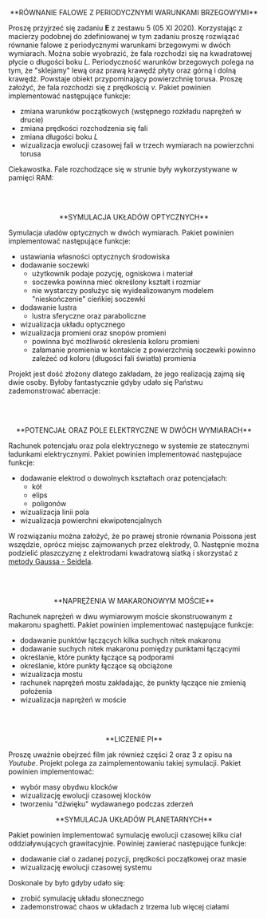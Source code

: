 <center>
**RÓWNANIE FALOWE Z PERIODYCZNYMI WARUNKAMI BRZEGOWYMI**
</center>

Proszę przyjrzeć się zadaniu **E** z zestawu $5$ (05 XI 2020). Korzystając z macierzy
podobnej do zdefiniowanej w tym zadaniu proszę rozwiązać równanie falowe z periodycznymi
warunkami brzegowymi w dwóch wymiarach. Można sobie wyobrazić, że fala rozchodzi się 
na kwadratowej płycie o długości boku $L$. Periodyczność warunków brzegowych polega na tym,
że "sklejamy" lewą oraz prawą krawędź płyty oraz górną i dolną krawędź. Powstaje obiekt
przypominający powierzchnię torusa. 
Proszę założyć, że fala rozchodzi się z prędkością
$v$. Pakiet powinien implementować następujące funkcje:

- zmiana warunków początkowych (wstępnego rozkładu naprężeń w drucie)
- zmiana prędkości rozchodzenia się fali
- zmiana długości boku $L$
- wizualizacja ewolucji czasowej fali w trzech wymiarach na powierzchni torusa

Ciekawostka. Fale rozchodzące się w strunie były wykorzystywane w pamięci RAM:

<!--BEGIN_HTML
<div>
  <div style="position:relative;padding-top:28.13%;">
	<iframe 
	   style="position:absolute;top:0;left:25%;width:50%;height:100%;" 
	   src="https://www.youtube.com/embed/2BIx2x-Q2fE" 
	   frameborder="0" 
	   allow="accelerometer; autoplay; clipboard-write; encrypted-media; gyroscope; picture-in-picture" 
	   allowfullscreen>
	</iframe>
  </div>
</div>
END_HTML-->

<br/><br/>

<center>
**SYMULACJA UKŁADÓW OPTYCZNYCH**
</center>

Symulacja uładów optycznych w dwóch wymiarach.
Pakiet powinien implementować następujące funkcje:

- ustawiania własności optycznych środowiska
- dodawanie soczewki
  - użytkownik podaje pozycję, ogniskowa i materiał
  - soczewka powinna mieć określony kształt i rozmiar 
  - nie wystarczy posłużyc się wyidealizowanym modelem "nieskończenie" cieńkiej soczewki
- dodawanie lustra
  - lustra sferyczne oraz paraboliczne
- wizualizacja układu optycznego
- wizualizacja promieni oraz snopów promieni
  - powinna być możliwość okreslenia koloru promieni
  - załamanie promienia w kontakcie z powierzchnią soczewki powinno zależeć od 
    koloru (długości fali światła) promienia

Projekt jest dość złożony dlatego zakładam, że jego realizacją zajmą się dwie osoby.
Byłoby fantastycznie gdyby udało się Państwu zademonstrować aberracje:

<!--BEGIN_HTML
<div>
  <div style="position:relative;padding-top:28.13%;">
	<iframe 
	   style="position:absolute;top:0;left:25%;width:50%;height:100%;" 
	   src="https://www.youtube.com/embed/EL9J3Km6wxI" 
	   frameborder="0" 
	   allow="accelerometer; autoplay; clipboard-write; encrypted-media; gyroscope; picture-in-picture" 
	   allowfullscreen>
	</iframe>
  </div>
</div>
END_HTML-->

<br/><br/>

<center>
**POTENCJAŁ ORAZ POLE ELEKTRYCZNE W DWÓCH WYMIARACH**
</center>

Rachunek potencjału oraz pola elektrycznego w systemie
ze statecznymi ładunkami elektrycznymi. Pakiet powinien 
implementować następujace funkcje:

- dodawanie elektrod o dowolnych kształtach oraz potencjałach:
  - kół
  - elips
  - poligonów
- wizualizacja linii pola
- wizualizacja powierchni ekwipotencjalnych

W rozwiązaniu można założyć, że po prawej stronie równania Poissona jest 
wszędzie, oprócz miejsc zajmowanych przez elektrody, $0$. Następnie
można podzielić płaszczyznę z elektrodami kwadratową siatką i skorzystać
z [metody Gaussa - Seidela](https://en.wikipedia.org/wiki/Gauss%E2%80%93Seidel_method).

<!--BEGIN_HTML
<div>
  <div style="position:relative;padding-top:28.13%;">
	<iframe 
	   style="position:absolute;top:0;left:25%;width:50%;height:100%;" 
	   src="https://www.youtube.com/embed/QpVxj3XrLgk"
	   frameborder="0" 
	   allow="accelerometer; autoplay; clipboard-write; encrypted-media; gyroscope; picture-in-picture" 
	   allowfullscreen>
	</iframe>
  </div>
</div>
END_HTML-->

<br/><br/>

<center>
**NAPRĘŻENIA W MAKARONOWYM MOŚCIE**
</center>

Rachunek naprężeń w dwu wymiarowym moście skonstruowanym z makaronu spaghetti.
Pakiet powinien implementować następujące funkcje:

- dodawanie punktów łączących kilka suchych nitek makaronu
- dodawanie suchych nitek makaronu pomiędzy punktami łączącymi
- określanie, które punkty łączące są podporami
- określanie, które punkty łączące są obciążone
- wizualizacja mostu
- rachunek naprężeń mostu zakładając, że punkty łączące nie zmienią położenia
- wizualizacja naprężeń w moście

<!--BEGIN_HTML
<div>
  <div style="position:relative;padding-top:28.13%;">
	<iframe 
	   style="position:absolute;top:0;left:25%;width:50%;height:100%;" 
	   src="https://www.youtube.com/embed/y1z66EC4n4o"
	   frameborder="0" 
	   allow="accelerometer; autoplay; clipboard-write; encrypted-media; gyroscope; picture-in-picture" 
	   allowfullscreen>
	</iframe>
  </div>
</div>
END_HTML-->


<br/><br/>

<center>
**LICZENIE PI**
</center>

Proszę uważnie obejrzeć film jak również części 2 oraz 3 z opisu na *Youtube*.
Projekt polega za zaimplementowaniu takiej symulacji. Pakiet powinien
implementować:

- wybór masy obydwu klocków
- wizualizację ewolucji czasowej klocków
- tworzeniu "dźwięku" wydawanego podczas zderzeń

<!--BEGIN_HTML
<div>
  <div style="position:relative;padding-top:28.13%;">
	<iframe 
	   style="position:absolute;top:0;left:25%;width:50%;height:100%;" 
	   src="https://www.youtube.com/embed/jsYwFizhncE"
	   frameborder="0" 
	   allow="accelerometer; autoplay; clipboard-write; encrypted-media; gyroscope; picture-in-picture" 
	   allowfullscreen>
	</iframe>
  </div>
</div>
END_HTML-->

<center>
**SYMULACJA UKŁADÓW PLANETARNYCH**
</center>

Pakiet powinien implementować symulację ewolucji czasowej kilku ciał oddziaływujących grawitacyjnie.
Powiniej zawierać następujące funkcje:

- dodawanie ciał o zadanej pozycji, prędkości początkowej oraz masie
- wizualizację ewolucji czasowej systemu

Doskonale by było gdyby udało się:

- zrobić symulację układu słonecznego
- zademonstrować chaos w układach z trzema lub więcej ciałami

